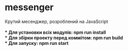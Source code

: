 # messenger
Крутий месенджер, розроблений на JavaScript
<br><br>
<b>* Для установки всіх модулів: npm run install</b>
<br>
<b>* Для збірки проекту перед коммітом: npm run build</b>
<br>
<b>* Для запуску: npm run start</b>
